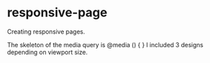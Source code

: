 # responsive-page
Creating responsive pages.

The skeleton of the media query is 
@media () {
}
I included 3 designs depending on viewport size.
  
